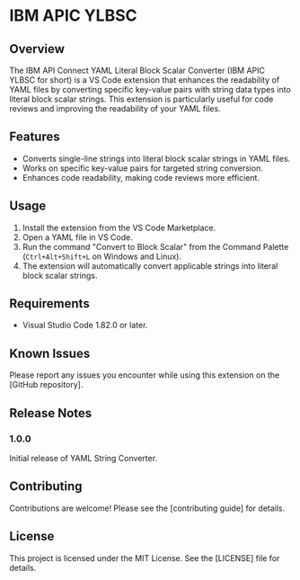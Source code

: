 # IBM APIC YLBSC

## Overview

The IBM API Connect YAML Literal Block Scalar Converter (IBM APIC YLBSC for short) is a VS Code extension that enhances the readability of YAML files by converting specific key-value pairs with string data types into literal block scalar strings. This extension is particularly useful for code reviews and improving the readability of your YAML files.

## Features

- Converts single-line strings into literal block scalar strings in YAML files.
- Works on specific key-value pairs for targeted string conversion.
- Enhances code readability, making code reviews more efficient.

## Usage

1. Install the extension from the VS Code Marketplace.
2. Open a YAML file in VS Code.
3. Run the command "Convert to Block Scalar" from the Command Palette (`Ctrl+Alt+Shift+L` on Windows and Linux).
4. The extension will automatically convert applicable strings into literal block scalar strings.

## Requirements

- Visual Studio Code 1.82.0 or later.

## Known Issues

Please report any issues you encounter while using this extension on the [GitHub repository].

## Release Notes

### 1.0.0

Initial release of YAML String Converter.

## Contributing

Contributions are welcome! Please see the [contributing guide] for details.

## License

This project is licensed under the MIT License. See the [LICENSE] file for details.